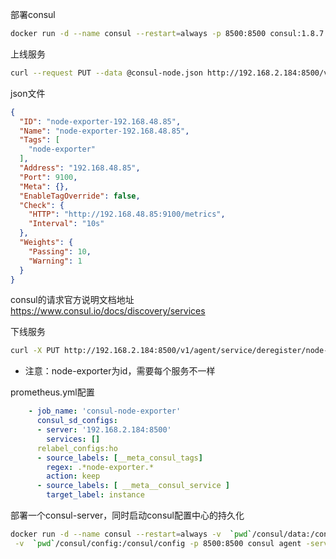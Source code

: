 部署consul
```bash
docker run -d --name consul --restart=always -p 8500:8500 consul:1.8.7
```
上线服务
```bash
curl --request PUT --data @consul-node.json http://192.168.2.184:8500/v1/agent/service/register?replace-existing-checks=1
```
json文件
```json
{
  "ID": "node-exporter-192.168.48.85",
  "Name": "node-exporter-192.168.48.85",
  "Tags": [
    "node-exporter"
  ],
  "Address": "192.168.48.85",
  "Port": 9100,
  "Meta": {},
  "EnableTagOverride": false,
  "Check": {
    "HTTP": "http://192.168.48.85:9100/metrics",
    "Interval": "10s"
  },
  "Weights": {
    "Passing": 10,
    "Warning": 1
  }
}
```
consul的请求官方说明文档地址 https://www.consul.io/docs/discovery/services

下线服务
```bash
curl -X PUT http://192.168.2.184:8500/v1/agent/service/deregister/node-exporter 
```
- 注意：node-exporter为id，需要每个服务不一样

prometheus.yml配置
```yml
    - job_name: 'consul-node-exporter'
      consul_sd_configs:
      - server: '192.168.2.184:8500'
        services: []
      relabel_configs:ho
      - source_labels: [__meta_consul_tags]
        regex: .*node-exporter.*
        action: keep
      - source_labels: [ __meta__consul_service ]
        target_label: instance

```
部署一个consul-server，同时启动consul配置中心的持久化
```bash
docker run -d --name consul --restart=always -v  `pwd`/consul/data:/consul/data \
 -v  `pwd`/consul/config:/consul/config -p 8500:8500 consul agent -server -ui -client=0.0.0.0 -bootstrap-expect=1
```
